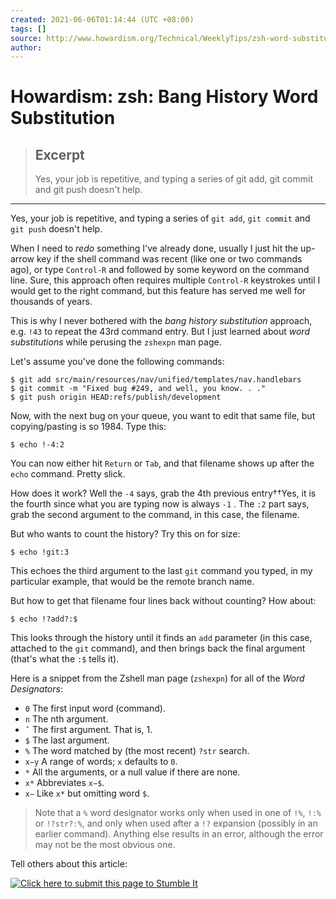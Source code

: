 ```yaml
---
created: 2021-06-06T01:14:44 (UTC +08:00)
tags: []
source: http://www.howardism.org/Technical/WeeklyTips/zsh-word-substitution.html
author: 
---
```


# Howardism: zsh: Bang History Word Substitution

> ## Excerpt
> Yes, your job is repetitive, and typing a series of git add, 
git commit and git push doesn't help.

---
Yes, your job is repetitive, and typing a series of `git add`, `git commit` and `git push` doesn't help.

When I need to _redo_ something I've already done, usually I just hit the up-arrow key if the shell command was recent (like one or two commands ago), or type `Control-R` and followed by some keyword on the command line. Sure, this approach often requires multiple `Control-R` keystrokes until I would get to the right command, but this feature has served me well for thousands of years.

This is why I never bothered with the _bang history substitution_ approach, e.g. `!43` to repeat the 43rd command entry. But I just learned about _word substitutions_ while perusing the `zshexpn` man page.

Let's assume you've done the following commands:

```
$ git add src/main/resources/nav/unified/templates/nav.handlebars
$ git commit -m "Fixed bug #249, and well, you know. . ."
$ git push origin HEAD:refs/publish/development
```

Now, with the next bug on your queue, you want to edit that same file, but copying/pasting is so 1984. Type this:

```
$ echo !-4:2
```

You can now either hit `Return` or `Tab`, and that filename shows up after the `echo` command. Pretty slick.

How does it work? Well the `-4` says, grab the 4th previous entry††Yes, it is the fourth since what you are typing now is always `-1` . The `:2` part says, grab the second argument to the command, in this case, the filename.

But who wants to count the history? Try this on for size:

```
$ echo !git:3
```

This echoes the third argument to the last `git` command you typed, in my particular example, that would be the remote branch name.

But how to get that filename four lines back without counting? How about:

```
$ echo !?add?:$
```

This looks through the history until it finds an `add` parameter (in this case, attached to the `git` command), and then brings back the final argument (that's what the `:$` tells it).

Here is a snippet from the Zshell man page (`zshexpn`) for all of the _Word Designators_:

-   `0` The first input word (command).
-   `n` The nth argument.
-   `ˆ` The first argument. That is, 1.
-   `$` The last argument.
-   `%` The word matched by (the most recent) `?str` search.
-   `x−y` A range of words; `x` defaults to `0`.
-   `*` All the arguments, or a null value if there are none.
-   `x*` Abbreviates `x−$`.
-   `x−` Like `x*` but omitting word `$`.

> Note that a `%` word designator works only when used in one of `!%`, `!:%` or `!?str?:%`, and only when used after a `!?` expansion (possibly in an earlier command). Anything else results in an error, although the error may not be the most obvious one.

Tell others about this article:

 [![Click here to submit this page to Stumble It](http://www.stumbleupon.com/images/16x16_su_3d.gif)](http://www.stumbleupon.com/submit?url=http://www.howardism.org/Technical%2FWeeklyTips%2Fzsh-word-substitution.html&title=zsh%3A%20Bang%20History%20Word%20Substitution)
